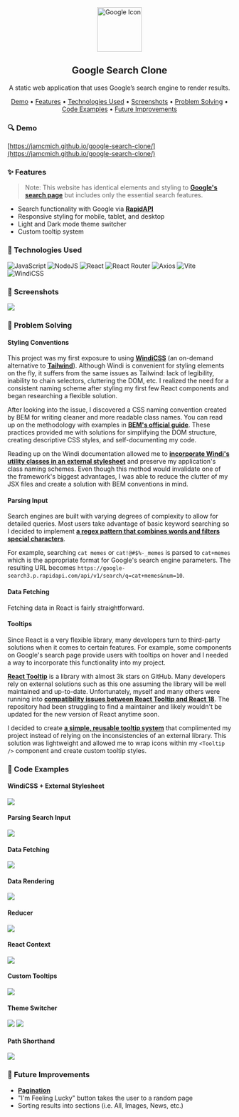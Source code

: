 <!-- Heading -->
<section>
    <div align='center'>
        <img src='assets/readme/project-icon.png' alt='Google Icon' width='100' height='100' />
        <h1>Google Search Clone</h1>
        <p>A static web application that uses Google’s search engine to render results.</p>
    </div>
    <p align='center'>
        <a href='#demo'>Demo</a> •
        <a href='#features'>Features</a> •
        <a href='#technologies-used'>Technologies Used</a> •
        <a href='#screenshots'>Screenshots</a> •
        <a href='#problem-solving'>Problem Solving</a> •
        <a href='#code-examples'>Code Examples</a> •
        <a href='#future-improvements'>Future Improvements</a>
    </p>
</section>

<!-- Demo -->

### 🔍 Demo

[https://jamcmich.github.io/google-search-clone/](https://jamcmich.github.io/google-search-clone/)

<!-- Features -->

### ✨ Features

> Note: This website has identical elements and styling to **[Google's search page](https://www.google.com/)** but includes only the essential search features.

-   Search functionality with Google via **[RapidAPI](https://rapidapi.com/apigeek/api/google-search3/)**
-   Responsive styling for mobile, tablet, and desktop
-   Light and Dark mode theme switcher
-   Custom tooltip system

<!-- Technologies -->

### 🧰 Technologies Used

![JavaScript](https://img.shields.io/badge/javascript-%23323330.svg?style=for-the-badge&logo=javascript&logoColor=%23F7DF1E) ![NodeJS](https://img.shields.io/badge/node.js-6DA55F?style=for-the-badge&logo=node.js&logoColor=white) ![React](https://img.shields.io/badge/react-%2320232a.svg?style=for-the-badge&logo=react&logoColor=%2361DAFB) ![React Router](https://img.shields.io/badge/React_Router-CA4245?style=for-the-badge&logo=react-router&logoColor=white) ![Axios](https://img.shields.io/badge/Axios-671DDF?style=for-the-badge&logo=axios&logoColor=white) ![Vite](https://img.shields.io/badge/vite-%23646CFF.svg?style=for-the-badge&logo=vite&logoColor=white) ![WindiCSS](https://img.shields.io/badge/windicss-48B0F1.svg?style=for-the-badge&logo=windi-css&logoColor=white)

<!-- Screenshots -->

### 👀 Screenshots

![](assets/readme/project-demo.gif)

<!-- Problem Solving -->

### 🚧 Problem Solving

#### Styling Conventions

This project was my first exposure to using **[WindiCSS](https://windicss.org/guide/)** (an on-demand alternative to **[Tailwind](https://tailwindcss.com/docs/utility-first)**). Although Windi is convenient for styling elements on the fly, it suffers from the same issues as Tailwind: lack of legibility, inability to chain selectors, cluttering the DOM, etc. I realized the need for a consistent naming scheme after styling my first few React components and began researching a flexible solution.

After looking into the issue, I discovered a CSS naming convention created by BEM for writing cleaner and more readable class names. You can read up on the methodology with examples in **[BEM's official guide](http://getbem.com/introduction/)**. These practices provided me with solutions for simplifying the DOM structure, creating descriptive CSS styles, and self-documenting my code.

Reading up on the Windi documentation allowed me to **[incorporate Windi's utility classes in an external stylesheet](#windicss-external-stylesheet)** and preserve my application's class naming schemes. Even though this method would invalidate one of the framework's biggest advantages, I was able to reduce the clutter of my JSX files and create a solution with BEM conventions in mind.

#### Parsing Input

Search engines are built with varying degrees of complexity to allow for detailed queries. Most users take advantage of basic keyword searching so I decided to implement **[a regex pattern that combines words and filters special characters](#parsing-search-input)**.

For example, searching ``cat memes`` or ``cat!@#$%-_memes`` is parsed to ``cat+memes`` which is the appropriate format for Google's search engine parameters. The resulting URL becomes ``https://google-search3.p.rapidapi.com/api/v1/search/q=cat+memes&num=10``.

#### Data Fetching

Fetching data in React is fairly straightforward.

#### Tooltips

Since React is a very flexible library, many developers turn to third-party solutions when it comes to certain features. For example, some components on Google's search page provide users with tooltips on hover and I needed a way to incorporate this functionality into my project.

**[React Tooltip](https://github.com/wwayne/react-tooltip)** is a library with almost 3k stars on GitHub. Many developers rely on external solutions such as this one assuming the library will be well maintained and up-to-date. Unfortunately, myself and many others were running into **[compatibility issues between React Tooltip and React 18](https://github.com/wwayne/react-tooltip/issues/777)**. The repository had been struggling to find a maintainer and likely wouldn't be updated for the new version of React anytime soon.

I decided to create **[a simple, reusable tooltip system](#custom-tooltips)** that complimented my project instead of relying on the inconsistencies of an external library. This solution was lightweight and allowed me to wrap icons within my `<Tooltip />` component and create custom tooltip styles.

<!-- Code Examples -->

### 📸 Code Examples

#### WindiCSS + External Stylesheet

![](assets/readme/styles__example__home-header.png)

#### Parsing Search Input

![](assets/readme/utils__parse-input.png)

#### Data Fetching

![](assets/readme/utils__fetch-data.png)

#### Data Rendering

![](assets/readme/pages_example__rendering-data.png)

#### Reducer

![](assets/readme/contexts__reducer.png)

#### React Context

![](assets/readme/contexts__state-context.png)

#### Custom Tooltips

![](assets/readme/components__tooltip.png)

#### Theme Switcher

![](assets/readme/contexts__app.png)
![](assets/readme/components__theme-icons.png)

#### Path Shorthand

![](assets/readme/configs__path-shorthand.png)

<!-- Improvements -->

### 🧪 Future Improvements

-   **[Pagination](https://www.educba.com/pagination-in-javascript/)**
-   "I'm Feeling Lucky" button takes the user to a random page
-   Sorting results into sections (i.e. All, Images, News, etc.)
